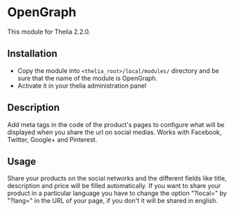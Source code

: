 # OpenGraph
This module for Thelia 2.2.0.

## Installation

* Copy the module into ```<thelia_root>/local/modules/``` directory and be sure that the name of the module is OpenGraph.
* Activate it in your thelia administration panel


## Description

Add meta tags  in the code of the product's pages to configure what will be displayed when you share the url on social medias.
Works with Facebook, Twitter, Google+ and Pinterest.


## Usage

Share your products on the social networks and the different fields like title, description and price will be filled automatically.
If you want to share your product in a particular language you have to change the option "?local=" by "?lang=" in the URL of your page, if you don't it will be shared in english.